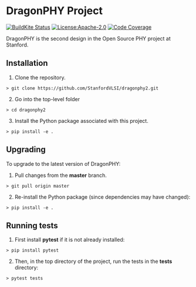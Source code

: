 # DragonPHY Project

[![BuildKite Status](https://badge.buildkite.com/46976365e67cd49a5ef6402136255426d399b17039869a1efd.svg?branch=master)](https://buildkite.com/stanford-aha/dragonphy2)
[![License:Apache-2.0](https://img.shields.io/badge/License-Apache%202.0-blue.svg)](https://opensource.org/licenses/Apache-2.0)
[![Code Coverage](https://codecov.io/gh/StanfordVLSI/dragonphy2/branch/master/graph/badge.svg)](https://codecov.io/gh/StanfordVLSI/dragonphy2)

DragonPHY is the second design in the Open Source PHY project at Stanford.

## Installation

1. Clone the repository.
```shell
> git clone https://github.com/StanfordVLSI/dragonphy2.git
```
2. Go into the top-level folder
```shell
> cd dragonphy2
```
3. Install the Python package associated with this project.
```shell
> pip install -e .
```

## Upgrading

To upgrade to the latest version of DragonPHY:
1. Pull changes from the **master** branch.
```shell
> git pull origin master
```
2. Re-install the Python package (since dependencies may have changed):
```shell
> pip install -e .
```

## Running tests

1. First install **pytest** if it is not already installed:
```shell
> pip install pytest
```
2. Then, in the top directory of the project, run the tests in the **tests** directory:
```shell
> pytest tests
```
